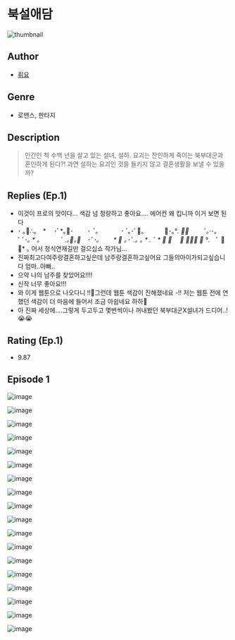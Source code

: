# 북설애담
![thumbnail](https://image-comic.pstatic.net/user_contents_data/challenge_comic/2023/05/23/235200/upload_4063995522077176889_480x623.jpeg)

## Author
- [휘요](https://comic.naver.com/artistTitle?id=235200)

## Genre
- 로맨스, 판타지

## Description
> 인간인 척 수백 년을 살고 있는 설녀, 설하. 요괴는 잔인하게 죽이는 북부대군과 혼인하게 된다?! 과연 설하는 요괴인 것을 들키지 않고 결혼생활을 보낼 수 있을까?

## Replies (Ep.1)
- 이것이 프로의 맛이다... 색감 넘 청량하고 좋아요.... 에어컨 왜 킵니까 이거 보면 된다
- ･ ｡🌸∴｡　* 　･ﾟ*｡🌸･ 　　･ *ﾟ｡　　 　 ･ ﾟ*｡･ﾟ🌸｡ 　　　🌸･｡°*. ﾟ🌸 　　ﾟ｡·*･｡ ﾟ*ﾟ･｡ * ｡ 　　　ﾟ *.｡🌸｡🌸　･ﾟ･｡ 　　* 🌸 ｡･ﾟ*.｡ ｡ * *. ﾟ * 🌸* 🌸　 *🌸 ﾟ*･｡ 🌸 °*.　ﾟ 🌸 🌸* ｡ 어서 정식연재길만 걸으십쇼 작가님...
- 진짜최고다여주랑결혼하고싶은데 남주랑결혼하고싶어요 그들의아이가되고싶습니다 엄마..아빠..
- 으악 나의 남주를 찾았어요!!!!
- 신작 너무 좋아요!!!
- 와 이게 웹툰으로 나오다니 !!🫶그런데 웹툰 색감이 진해졌네요 -!! 저는 웹툰 전에 연했던 색감이 더 마음에 들어서 조금 아쉽네요 하하🫠
- 아 진짜 세상에....그렇게 두고두고 몇번씩이나 꺼내봤던 북부대군X설녀가 드디어..! 😭😭

## Rating (Ep.1)
- 9.87

## Episode 1
![image](https://image-comic.pstatic.net/user_contents_data/challenge_comic/2023/05/23/235200/upload_3919086259731326004.jpeg)

![image](https://image-comic.pstatic.net/user_contents_data/challenge_comic/2023/05/23/235200/upload_4134926099536819557.jpeg)

![image](https://image-comic.pstatic.net/user_contents_data/challenge_comic/2023/05/23/235200/upload_3978985483431784546.jpeg)

![image](https://image-comic.pstatic.net/user_contents_data/challenge_comic/2023/05/23/235200/upload_4123100659458848819.jpeg)

![image](https://image-comic.pstatic.net/user_contents_data/challenge_comic/2023/05/23/235200/upload_7293969035763660344.jpeg)

![image](https://image-comic.pstatic.net/user_contents_data/challenge_comic/2023/05/23/235200/upload_4048844045590870116.jpeg)

![image](https://image-comic.pstatic.net/user_contents_data/challenge_comic/2023/05/23/235200/upload_4063200386964021560.jpeg)

![image](https://image-comic.pstatic.net/user_contents_data/challenge_comic/2023/05/23/235200/upload_4048798068033020769.jpeg)

![image](https://image-comic.pstatic.net/user_contents_data/challenge_comic/2023/05/23/235200/upload_7075828135684890928.jpeg)

![image](https://image-comic.pstatic.net/user_contents_data/challenge_comic/2023/05/23/235200/upload_7004848054388078949.jpeg)

![image](https://image-comic.pstatic.net/user_contents_data/challenge_comic/2023/05/23/235200/upload_3630237957205931313.jpeg)

![image](https://image-comic.pstatic.net/user_contents_data/challenge_comic/2023/05/23/235200/upload_7234529647599892789.jpeg)

![image](https://image-comic.pstatic.net/user_contents_data/challenge_comic/2023/05/23/235200/upload_4063710542323278433.jpeg)

![image](https://image-comic.pstatic.net/user_contents_data/challenge_comic/2023/05/23/235200/upload_3689402682993893936.jpeg)

![image](https://image-comic.pstatic.net/user_contents_data/challenge_comic/2023/05/23/235200/upload_4121414219058000176.jpeg)

![image](https://image-comic.pstatic.net/user_contents_data/challenge_comic/2023/05/23/235200/upload_3474584721872533090.jpeg)

![image](https://image-comic.pstatic.net/user_contents_data/challenge_comic/2023/05/23/235200/upload_4062919092328413488.jpeg)

![image](https://image-comic.pstatic.net/user_contents_data/challenge_comic/2023/05/23/235200/upload_3760558883674863155.jpeg)
